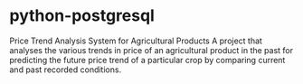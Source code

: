 # python-postgresql
Price Trend Analysis System for Agricultural Products
A project that analyses the various trends in price of an agricultural product in the past for predicting the future price trend of a particular crop by comparing current and past recorded conditions.
